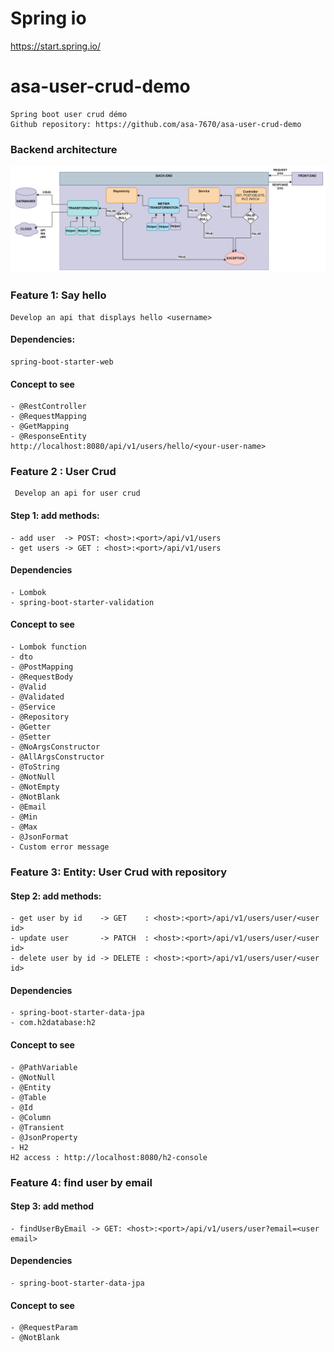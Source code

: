 # Spring io
https://start.spring.io/
# asa-user-crud-demo
    Spring boot user crud démo
    Github repository: https://github.com/asa-7670/asa-user-crud-demo
### Backend architecture
![](img/back-end.png)
### Feature 1: Say hello
    Develop an api that displays hello <username>
#### Dependencies:
    spring-boot-starter-web
#### Concept to see 
    - @RestController
    - @RequestMapping
    - @GetMapping
    - @ResponseEntity
    http://localhost:8080/api/v1/users/hello/<your-user-name>
### Feature 2 : User Crud
     Develop an api for user crud 
#### Step 1: add methods:   
    - add user  -> POST: <host>:<port>/api/v1/users
    - get users -> GET : <host>:<port>/api/v1/users
#### Dependencies
    - Lombok
    - spring-boot-starter-validation
#### Concept to see
    - Lombok function
    - dto
    - @PostMapping
    - @RequestBody  
    - @Valid
    - @Validated
    - @Service
    - @Repository
    - @Getter
    - @Setter
    - @NoArgsConstructor
    - @AllArgsConstructor
    - @ToString
    - @NotNull
    - @NotEmpty
    - @NotBlank
    - @Email
    - @Min
    - @Max
    - @JsonFormat
    - Custom error message 
### Feature 3: Entity: User Crud with repository
#### Step 2: add methods:
    - get user by id    -> GET    : <host>:<port>/api/v1/users/user/<user id>
    - update user       -> PATCH  : <host>:<port>/api/v1/users/user/<user id>
    - delete user by id -> DELETE : <host>:<port>/api/v1/users/user/<user id>
#### Dependencies
    - spring-boot-starter-data-jpa   
    - com.h2database:h2
#### Concept to see
    - @PathVariable
    - @NotNull
    - @Entity
    - @Table
    - @Id
    - @Column
    - @Transient
    - @JsonProperty
    - H2
    H2 access : http://localhost:8080/h2-console
### Feature 4: find user by email
#### Step 3: add method
    - findUserByEmail -> GET: <host>:<port>/api/v1/users/user?email=<user email>
#### Dependencies
    - spring-boot-starter-data-jpa
#### Concept to see
    - @RequestParam
    - @NotBlank